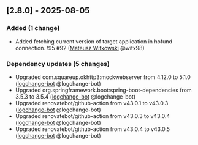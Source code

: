 <!-- @formatter:off -->
<!-- noinspection -->
<!-- Prevents auto format, for JetBrains IDE File > Settings > Editor > Code Style (Formatter Tab) > Turn formatter on/off with markers in code comments  -->

<!-- This file is automatically generate by logchange tool 🌳 🪓 => 🪵 -->
<!-- Visit https://github.com/logchange/logchange and leave a star 🌟 -->
<!-- !!! ⚠️ DO NOT MODIFY THIS FILE, YOUR CHANGES WILL BE LOST ⚠️ !!! -->


[2.8.0] - 2025-08-05
--------------------

### Added (1 change)

- Added fetching current version of target application in hofund connection. !95 #92 ([Mateusz Witkowski](https://github.com/witx98) @witx98)

### Dependency updates (5 changes)

- Upgraded com.squareup.okhttp3:mockwebserver from 4.12.0 to 5.1.0 ([logchange-bot](team@logchange.dev) @logchange-bot)
- Upgraded org.springframework.boot:spring-boot-dependencies from 3.5.3 to 3.5.4 ([logchange-bot](team@logchange.dev) @logchange-bot)
- Upgraded renovatebot/github-action from v43.0.1 to v43.0.3 ([logchange-bot](team@logchange.dev) @logchange-bot)
- Upgraded renovatebot/github-action from v43.0.3 to v43.0.4 ([logchange-bot](team@logchange.dev) @logchange-bot)
- Upgraded renovatebot/github-action from v43.0.4 to v43.0.5 ([logchange-bot](team@logchange.dev) @logchange-bot)


